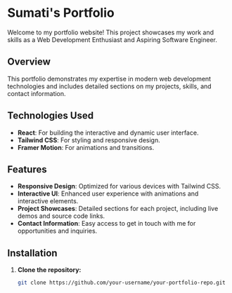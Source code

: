 # Sumati's Portfolio

Welcome to my portfolio website! This project showcases my work and skills as a Web Development Enthusiast and Aspiring Software Engineer. 

## Overview

This portfolio demonstrates my expertise in modern web development technologies and includes detailed sections on my projects, skills, and contact information. 

## Technologies Used

- **React**: For building the interactive and dynamic user interface.
- **Tailwind CSS**: For styling and responsive design.
- **Framer Motion**: For animations and transitions.


## Features

- **Responsive Design**: Optimized for various devices with Tailwind CSS.
- **Interactive UI**: Enhanced user experience with animations and interactive elements.
- **Project Showcases**: Detailed sections for each project, including live demos and source code links.
- **Contact Information**: Easy access to get in touch with me for opportunities and inquiries.

## Installation

1. **Clone the repository:**

   ```bash
   git clone https://github.com/your-username/your-portfolio-repo.git

 
 
